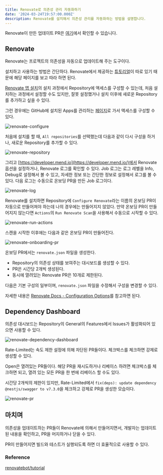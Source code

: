 ```yaml
---
title: Renovate로 의존성 관리 자동화하기
date: '2024-03-24T19:57:00.000Z'
description: Renovate를 설치해서 의존성 관리를 자동화하는 방법을 설명합니다.
---
```


Renovate이 만든 업데이트 PR은 [여기](https://github.com/JHyeok/nestjs-api-example/pulls?q=renovate)에서 확인할 수 있습니다.

## Renovate

Renovate는 프로젝트의 의존성을 자동으로 업데이트해 주는 도구이다.

설치하고 사용하는 방법은 간단하다. Renovate에서 제공하는 [튜토리얼](https://github.com/renovatebot/tutorial)이 따로 있기 때문에 해당 페이지를 보고 따라 하면 된다.

[Renovate 앱 설치](https://github.com/apps/renovate)의 설치 과정에서 Repository에 액세스를 구성할 수 있는데, 처음 설치하는 과정에서 설정할 수도 있지만, 잘못 설정했거나 설치 이후에 새로운 Repository를 추가하고 싶을 수 있다.

그런 경우에는 GitHub에 설치된 Apps를 관리하는 [페이지](https://github.com/settings/installations)로 가서 액세스를 구성할 수 있다.

![renovate-configure](./renovate-configure.png)

처음에 설치를 할 때, `All repositories`를 선택했는데 다음과 같이 다시 구성을 하거나, 새로운 Repository를 추가할 수 있다.

![renovate-repository](./renovate-repository.png)

그리고 [https://developer.mend.io](https://developer.mend.io/)에서 Renovate 옵션을 설정하거나, Renovate 로그를 확인할 수 있다. Job 로그는 로그 레벨을 Info, Debug로 설정해서 볼 수 있고, 자세한 정보 또는 간단한 정보로 설정해서 로그를 볼 수 있다. 다음 로그는 수동으로 온보딩 PR을 만든 Job 로그이다.

![renovate-log](./renovate-log.png)

Renovate를 설치하면 Repository에 `Configure Renovate`라는 이름의 온보딩 PR이 자동으로 만들어져야 하는데 나의 경우에는 만들어지지 않았다. 만약 온보딩 PR이 만들어지지 않는다면 `Actions`의 `Run Renovate Scan`을 사용해서 수동으로 시작할 수 있다.

![renovate-run-actions](./renovate-run-actions.png)

스캔을 시작한 이후에는 다음과 같은 온보딩 PR이 만들어진다.

![renovate-onboarding-pr](./renovate-onboarding-pr.png)

온보딩 PR에서는 `renovate.json` 파일을 생성한다.
- Repository의 의존성 상태를 보여주는 대시보드를 생성할 수 있다.
- PR은 시간당 2개씩 생성된다.
- 동시에 열려있는 Renovate PR은 10개로 제한된다.

다음은 기본 구성의 일부이며, `renovate.json` 파일을 수정해서 구성을 변경할 수 있다.

자세한 내용은 [Renovate Docs - Configuration Options](https://docs.renovatebot.com/configuration-options/)를 참고하면 된다.

## Dependency Dashboard

의존성 대시보드는 Repository의 General의 Features에서 Issues가 활성화되어 있으면 사용할 수 있다.

![renovate-dependency-dashboard](./renovate-dependency-dashboard.png)

Rate-Limited는 속도 제한 설정에 의해 차단된 PR들이다. 체크박스를 체크하면 강제로 생성할 수 있다.

Open은 열려있는 PR들이다. 해당 PR을 재시도하거나 리베이스 하려면 체크박스를 체크하면 되고, 열려 있는 모든 PR을 한 번에 리베이스 할 수도 있다.

시간당 2개씩의 제한이 있지만, Rate-Limited에서 `fix(deps): update dependency @nestjs/swagger to v7.3.0`을 체크하고 강제로 PR을 생성한 모습이다.

![renovate-pr](./renovate-pr.png)

## 마치며

의존성을 업데이트하는 PR들이 Renovate에 의해서 만들어지면서, 개발자는 업데이트된 내용을 확인하고, PR을 머지하거나 닫을 수 있다.

PR이 만들어지면 빌드와 테스트가 실행되도록 하면 더 효율적으로 사용할 수 있다.

### Reference

[renovatebot/tutorial](https://github.com/renovatebot/tutorial)



